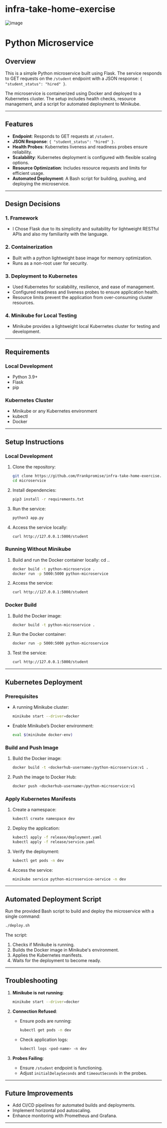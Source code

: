 # infra-take-home-exercise
![image](https://github.com/user-attachments/assets/555e398a-b12f-4f40-8008-fe7781de1f17)


# Python Microservice

## Overview

This is a simple Python microservice built using Flask. The service responds to GET requests on the `/student` endpoint with a JSON response: `{ "student_status": "hired" }`.

The microservice is containerized using Docker and deployed to a Kubernetes cluster. The setup includes health checks, resource management, and a script for automated deployment to Minikube.

---

## Features

- **Endpoint**: Responds to GET requests at `/student`.
- **JSON Response**: `{ "student_status": "hired" }`.
- **Health Probes**: Kubernetes liveness and readiness probes ensure reliability.
- **Scalability**: Kubernetes deployment is configured with flexible scaling options.
- **Resource Optimization**: Includes resource requests and limits for efficient usage.
- **Automated Deployment**: A Bash script for building, pushing, and deploying the microservice.

---

## Design Decisions

### 1. **Framework**

- I Chose Flask due to its simplicity and suitability for lightweight RESTful APIs and also my familiarity with the language.

### 2. **Containerization**

- Built with a python lightweight base image for memory optimization.
- Runs as a non-root user for security.

### 3. **Deployment to Kubernetes**

- Used Kubernetes for scalability, resilience, and ease of management.
- Configured readiness and liveness probes to ensure application health.
- Resource limits prevent the application from over-consuming cluster resources.

### 4. **Minikube for Local Testing**

- Minikube provides a lightweight local Kubernetes cluster for testing and development.

---

## Requirements

### Local Development

- Python 3.9+
- Flask
- pip

### Kubernetes Cluster

- Minikube or any Kubernetes environment
- kubectl
- Docker

---

## Setup Instructions

### Local Development

1. Clone the repository:

   ```bash
   git clone https://github.com/Frankpromise/infra-take-home-exercise.git
   cd microservice
   ```

2. Install dependencies:

   ```bash
   pip3 install -r requirements.txt
   ```

3. Run the service:

   ```bash
   python3 app.py
   ```

4. Access the service locally:

   ```bash
   curl http://127.0.0.1:5000/student
   ```

### Running Without Minikube

1. Build and run the Docker container locally:
   cd ..
   ```bash
   docker build -t python-microservice .
   docker run -p 5000:5000 python-microservice
   ```

2. Access the service:

   ```bash
   curl http://127.0.0.1:5000/student
   ```

### Docker Build

1. Build the Docker image:

   ```bash
   docker build -t python-microservice .
   ```

2. Run the Docker container:

   ```bash
   docker run -p 5000:5000 python-microservice
   ```

3. Test the service:

   ```bash
   curl http://127.0.0.1:5000/student
   ```
---

## Kubernetes Deployment

### Prerequisites

- A running Minikube cluster:

  ```bash
  minikube start --driver=docker
  ```

- Enable Minikube’s Docker environment:

  ```bash
  eval $(minikube docker-env)
  ```

### Build and Push Image

1. Build the Docker image:

   ```bash
   docker build -t <dockerhub-username>/python-microservice:v1 .
   ```

2. Push the image to Docker Hub:

   ```bash
   docker push <dockerhub-username>/python-microservice:v1
   ```

### Apply Kubernetes Manifests

1. Create a namespace:

   ```bash
   kubectl create namespace dev
   ```

2. Deploy the application:

   ```bash
   kubectl apply -f release/deployment.yaml
   kubectl apply -f release/service.yaml
   ```

3. Verify the deployment:

   ```bash
   kubectl get pods -n dev
   ```

4. Access the service:

   ```bash
   minikube service python-microservice-service -n dev
   ```

---

## Automated Deployment Script

Run the provided Bash script to build and deploy the microservice with a single command:

```bash
./deploy.sh
```

The script:

1. Checks if Minikube is running.
2. Builds the Docker image in Minikube's environment.
3. Applies the Kubernetes manifests.
4. Waits for the deployment to become ready.

---

## Troubleshooting

1. **Minikube is not running**:

   ```bash
   minikube start --driver=docker
   ```

2. **Connection Refused**:

   - Ensure pods are running:
     ```bash
     kubectl get pods -n dev
     ```
   - Check application logs:
     ```bash
     kubectl logs <pod-name> -n dev
     ```

3. **Probes Failing**:

   - Ensure `/student` endpoint is functioning.
   - Adjust `initialDelaySeconds` and `timeoutSeconds` in the probes.

---

## Future Improvements

- Add CI/CD pipelines for automated builds and deployments.
- Implement horizontal pod autoscaling.
- Enhance monitoring with Prometheus and Grafana.

---

